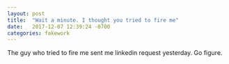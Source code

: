 ```yaml
---
layout: post
title:  "Wait a minute. I thought you tried to fire me"
date:   2017-12-07 12:39:24 -0700
categories: fakework
---
```


The guy who tried to fire me sent me linkedin request yesterday. Go figure.